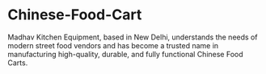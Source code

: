 # Chinese-Food-Cart
Madhav Kitchen Equipment, based in New Delhi, understands the needs of modern street food vendors and has become a trusted name in manufacturing high-quality, durable, and fully functional Chinese Food Carts.
